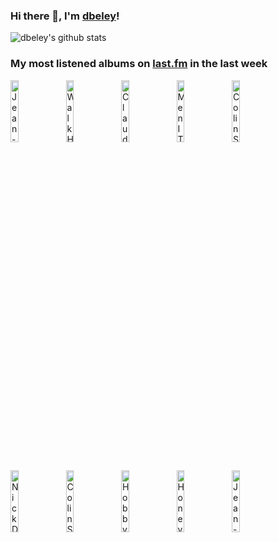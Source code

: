 ### Hi there 👋, I'm [dbeley](https://dbeley.ovh/en)!

![dbeley's github stats](https://github-readme-stats.vercel.app/api?username=dbeley)

### My most listened albums on [last.fm](https://www.last.fm/user/d_beley) in the last week

[<img src='https://lastfm.freetls.fastly.net/i/u/300x300/b67f68b12dbd49938506fabdc89a1c16.jpg' width='16%' height='16%' alt='Jean-Philippe Goude - Pour LInstant'>](https://www.last.fm/music/jean-philippe%2bgoude/pour%2bl%2527instant)&nbsp;
[<img src='https://lastfm.freetls.fastly.net/i/u/300x300/39ef638f0726e486c14250f0569836b8.jpg' width='16%' height='16%' alt='Walk Home Drunk - Time Flies EP'>](https://www.last.fm/music/walk%2bhome%2bdrunk/time%2bflies%2bep)&nbsp;
[<img src='https://lastfm.freetls.fastly.net/i/u/300x300/ea3d942f8219619c9008e2d0129a192d.jpg' width='16%' height='16%' alt='Claude Lavender - Control Point'>](https://www.last.fm/music/claude%2blavender/control%2bpoint)&nbsp;
[<img src='https://lastfm.freetls.fastly.net/i/u/300x300/e4c84efa4965da3dc4c1a40c40afe389.png' width='16%' height='16%' alt='Men I Trust - Oncle Jazz'>](https://www.last.fm/music/men%2bi%2btrust/oncle%2bjazz)&nbsp;
[<img src='https://lastfm.freetls.fastly.net/i/u/300x300/ae2eb4edad8e4b2693281210b90d536d.png' width='16%' height='16%' alt='Colin Stetson - New History Warfare, Volume 2: Judges'>](https://www.last.fm/music/colin%2bstetson/new%2bhistory%2bwarfare%252c%2bvolume%2b2%253a%2bjudges)&nbsp;
<br>
[<img src='https://lastfm.freetls.fastly.net/i/u/300x300/6e3fd83e52fedeab8e4d59e0d2da1ac9.png' width='16%' height='16%' alt='Nick Drake - Pink Moon'>](https://www.last.fm/music/nick%2bdrake/pink%2bmoon)&nbsp;
[<img src='https://lastfm.freetls.fastly.net/i/u/300x300/fcd5767fe84f4f8babeb9ee51e4efc25.png' width='16%' height='16%' alt='Colin Stetson - New History Warfare, Volume 3: To See More Light'>](https://www.last.fm/music/colin%2bstetson/new%2bhistory%2bwarfare%252c%2bvolume%2b3%253a%2bto%2bsee%2bmore%2blight)&nbsp;
[<img src='https://lastfm.freetls.fastly.net/i/u/300x300/531e04644ce68d91642a7ef6fe15679c.jpg' width='16%' height='16%' alt='Hobby - Nombre Parfait'>](https://www.last.fm/music/hobby/nombre%2bparfait)&nbsp;
[<img src='https://lastfm.freetls.fastly.net/i/u/300x300/353c00aa354dc8d1dab2dc3605dba3c6.jpg' width='16%' height='16%' alt='Honeyglaze - Honeyglaze'>](https://www.last.fm/music/honeyglaze/honeyglaze)&nbsp;
[<img src='https://lastfm.freetls.fastly.net/i/u/300x300/0e0c32f4142a43a3853634ae1fa4be32.png' width='16%' height='16%' alt='Jean-Philippe Goude - Ainsi De Nous'>](https://www.last.fm/music/jean-philippe%2bgoude/ainsi%2bde%2bnous)&nbsp;
<br>
